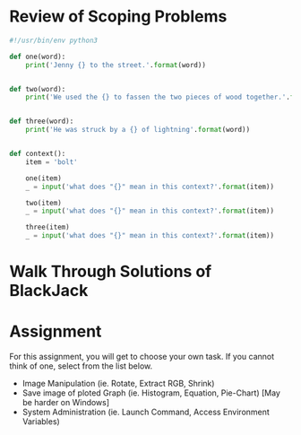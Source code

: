 # Review of Scoping Problems

```python
#!/usr/bin/env python3

def one(word):
    print('Jenny {} to the street.'.format(word))


def two(word):
    print('We used the {} to fassen the two pieces of wood together.'.format(word))


def three(word):
    print('He was struck by a {} of lightning'.format(word))


def context():
    item = 'bolt'

    one(item)
    _ = input('what does "{}" mean in this context?'.format(item))

    two(item)
    _ = input('what does "{}" mean in this context?'.format(item))

    three(item)
    _ = input('what does "{}" mean in this context?'.format(item))

```

# Walk Through Solutions of BlackJack

# Assignment
For this assignment, you will get to choose your own task. If you cannot think of one, select from the list below.
* Image Manipulation (ie. Rotate, Extract RGB, Shrink)
* Save image of ploted Graph (ie. Histogram, Equation, Pie-Chart) [May be harder on Windows]
* System Administration (ie. Launch Command, Access Environment Variables)
